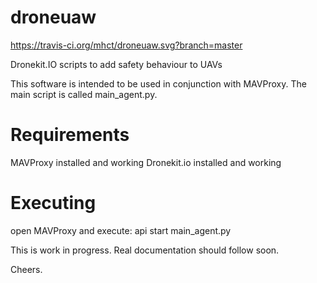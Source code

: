 # droneuaw
https://travis-ci.org/mhct/droneuaw.svg?branch=master

Dronekit.IO scripts to add safety behaviour to UAVs

This software is intended to be used in conjunction with MAVProxy.
The main script is called main_agent.py. 

Requirements
============
MAVProxy installed and working
Dronekit.io installed and working

Executing
=========
open MAVProxy and execute:
api start main_agent.py


This is work in progress. Real documentation should follow soon.

Cheers.


